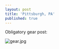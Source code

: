 ```yaml
---
layout: post
title: 'Pittsburgh, PA'
published: true
---
```

Obligatory gear post:

![gear.jpg]({{site.baseurl}}/assets/IMG_1734.PNG)
